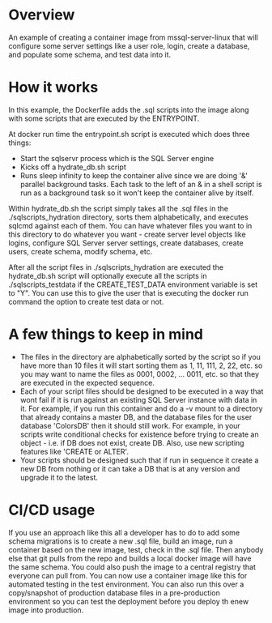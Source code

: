 # Overview
An example of creating a container image from mssql-server-linux that will configure some server settings like a user role, login, create a database, and populate some schema, and test data into it.

# How it works
In this example, the Dockerfile adds the .sql scripts into the image along with some scripts that are executed by the ENTRYPOINT.

At docker run time the entrypoint.sh script is executed which does three things:
* Start the sqlservr process which is the SQL Server engine
* Kicks off a hydrate_db.sh script
* Runs sleep infinity to keep the container alive since we are doing '&' parallel background tasks.  Each task to the left of an & in a shell script is run as a background task so it won't keep the container alive by itself.

Within hydrate_db.sh the script simply takes all the .sql files in the ./sqlscripts_hydration directory, sorts them alphabetically, and executes sqlcmd against each of them.  You can have whatever files you want to in this directory to do whatever you want - create server level objects like logins, configure SQL Server server settings, create databases, create users, create schema, modify schema, etc.

After all the script files in ./sqlscripts_hydration are executed the hydrate_db.sh script will optionally execute all the scripts in ./sqlscripts_testdata if the CREATE_TEST_DATA environment variable is set to "Y".  You can use this to give the user that is executing the docker run command the option to create test data or not.

# A few things to keep in mind
* The files in the directory are alphabetically sorted by the script so if you have more than 10 files it will start sorting them as 1, 11, 111, 2, 22, etc. so you may want to name the files as 0001, 0002, ... 0011, etc. so that they are executed in the expected sequence.
* Each of your script files should be designed to be executed in a way that wont fail if it is run against an existing SQL Server instance with data in it.  For example, if you run this container and do a -v mount to a directory that already contains a master DB, and the database files for the user database 'ColorsDB' then it should still work.  For example, in your scripts write conditional checks for existence before trying to create an object - i.e. if DB does not exist, create DB.  Also, use new scripting features like 'CREATE or ALTER'.
* Your scripts should be designed such that if run in sequence it create a new DB from nothing or it can take a DB that is at any version and upgrade it to the latest.

# CI/CD usage
If you use an approach like this all a developer has to do to add some schema migrations is to create a new .sql file, build an image, run a container based on the new image, test, check in the .sql file.  Then anybody else that git pulls from the repo and builds a local docker image will have the same schema.  You could also push the image to a central registry that everyone can pull from.  You can now use a container image like this for automated testing in the test environment.  You can also run this over a copy/snapshot of production database files in a pre-production environment so you can test the deployment before you deploy th enew image into production.